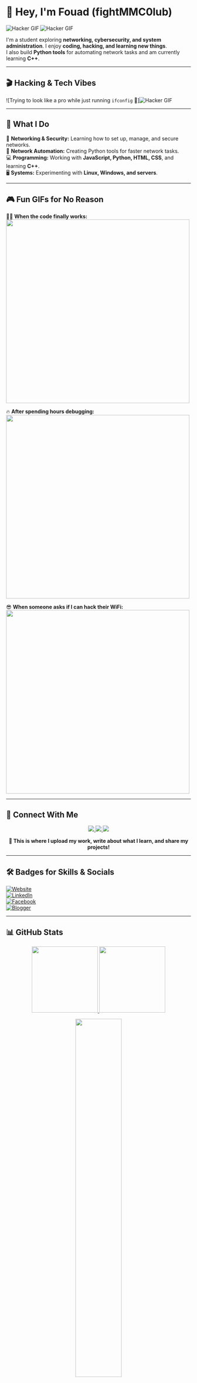 # 👋 Hey, I'm Fouad (fightMMC0lub)  

![Hacker GIF](https://media.giphy.com/media/3oKIPa3AeDQ56ntX4k/giphy.gif?cid=ecf05e477oc6v84mt2ymtvvqo9psyd1edsau9rk7ywg30huo&ep=v1_gifs_search&rid=giphy.gif&ct=g)
![Hacker GIF](https://media.giphy.com/media/077i6AULCXc0FKTj9s/giphy.gif?cid=ecf05e47vhveb9vyfn24muvut813rpsp6jixfspsct4l4sam&ep=v1_gifs_search&rid=giphy.gif&ct=g)

I'm a student exploring **networking, cybersecurity, and system administration**. I enjoy **coding, hacking, and learning new things**.  
I also build **Python tools** for automating network tasks and am currently learning **C++**.  

---

## 🎬 Hacking & Tech Vibes  
![Trying to look like a pro while just running `ifconfig` 🤣]![Hacker GIF](https://media.giphy.com/media/v1.Y2lkPTc5MGI3NjExOXZpdWloZXdvZGVueWVpcnA0YXJ4dHI3d3pscjQxcGJpNWVpbDY4dCZlcD12MV9naWZzX3NlYXJjaCZjdD1n/YQitE4YNQNahy/giphy.gif)

---

## 🔧 What I Do  
🚀 **Networking & Security:** Learning how to set up, manage, and secure networks.  
🤖 **Network Automation:** Creating Python tools for faster network tasks.  
💻 **Programming:** Working with **JavaScript, Python, HTML, CSS**, and learning **C++**.  
🖥️ **Systems:** Experimenting with **Linux, Windows, and servers**.  

---

## 🎮 Fun GIFs for No Reason  

👨‍💻 **When the code finally works:**  
<img src="[https://media.giphy.com/media/v1.Y2lkPTc5MGI3NjExOXZpdWloZXdvZGVueWVpcnA0YXJ4dHI3d3pscjQxcGJpNWVpbDY4dCZlcD12MV9naWZzX3NlYXJjaCZjdD1n/YQitE4YNQNahy/giphy.gif](https://media.giphy.com/media/botS02NGr0r8cCVsu8/giphy.gif?cid=ecf05e47tm9lkua9g5dolucqbflq1q9hk7kj9kod3qgmwisd&ep=v1_stickers_search&rid=giphy.gif&ct=s)" width="500">  

🔥 **After spending hours debugging:**  
<img src="https://media.giphy.com/media/v1.Y2lkPTc5MGI3NjExOXZpdWloZXdvZGVueWVpcnA0YXJ4dHI3d3pscjQxcGJpNWVpbDY4dCZlcD12MV9naWZzX3NlYXJjaCZjdD1n/YQitE4YNQNahy/giphy.gif" width="500">  

😎 **When someone asks if I can hack their WiFi:**  
<img src="https://media.giphy.com/media/v1.Y2lkPTc5MGI3NjExOXZpdWloZXdvZGVueWVpcnA0YXJ4dHI3d3pscjQxcGJpNWVpbDY4dCZlcD12MV9naWZzX3NlYXJjaCZjdD1n/YQitE4YNQNahy/giphy.gif" width="500">  

---

## 📂 Connect With Me  

<p align="center">
  <a href="https://fightmmc0lub.github.io/">
    <img src="https://img.shields.io/badge/Website-FF7139?style=for-the-badge&logo=firefox&logoColor=white" />
  </a>
  <a href="https://the0xtechworld.blogspot.com/">
    <img src="https://img.shields.io/badge/Blog-FF9800?style=for-the-badge&logo=blogger&logoColor=white" />
  </a>
  <a href="https://github.com/fightMMC0lub">
    <img src="https://img.shields.io/badge/GitHub-181717?style=for-the-badge&logo=github&logoColor=white" />
  </a>
</p>

<p align="center">
  <b>🚀 This is where I upload my work, write about what I learn, and share my projects!</b>
</p>

---

## 🛠️ Badges for Skills & Socials  

[![Website](https://img.shields.io/badge/Website-Visit-blue?style=flat-square&logo=google-chrome)](https://fightmmc0lub.github.io/)  
[![LinkedIn](https://img.shields.io/badge/LinkedIn-Connect-blue?style=flat-square&logo=linkedin)](https://www.linkedin.com/in/fouad-azahaf-51a783335)  
[![Facebook](https://img.shields.io/badge/Facebook-Profile-blue?style=flat-square&logo=facebook)](https://www.facebook.com/profile.php?id=100068601822789)  
[![Blogger](https://img.shields.io/badge/Blog-Read-orange?style=flat-square&logo=blogger)](https://the0xtechworld.blogspot.com/)  

---

## 📊 GitHub Stats  

<p align="center">
  <a href="https://github.com/fightMMC0lub">
    <img height="180em" src="https://github-readme-stats.vercel.app/api?username=fightMMC0lub&show_icons=true&theme=dark" />
    <img height="180em" src="https://github-readme-streak-stats.herokuapp.com/?user=fightMMC0lub&theme=dark" />
  </a>
</p>

<p align="center">
  <a href="https://github.com/fightMMC0lub">
    <img width="50%" src="https://github-readme-stats.vercel.app/api/top-langs/?username=fightMMC0lub&layout=compact&theme=dark" />
  </a>
</p>

---

## 📫 Get In Touch  

<p align="center">
  <a href="mailto:jihgeharverserv@gmail.com">
    <img src="https://img.shields.io/badge/Email-D14836?style=for-the-badge&logo=gmail&logoColor=white" />
  </a>
  <a href="https://www.linkedin.com/in/fouad-azahaf-51a783335">
    <img src="https://img.shields.io/badge/LinkedIn-0A66C2?style=for-the-badge&logo=linkedin&logoColor=white" />
  </a>
  <a href="https://www.facebook.com/profile.php?id=100068601822789">
    <img src="https://img.shields.io/badge/Facebook-1877F2?style=for-the-badge&logo=facebook&logoColor=white" />
  </a>
</p>

<p align="center">
  <b>📩 Feel free to reach out for networking, collaborations, or just a chat!</b>
</p>


Thanks for stopping by! 🚀  

